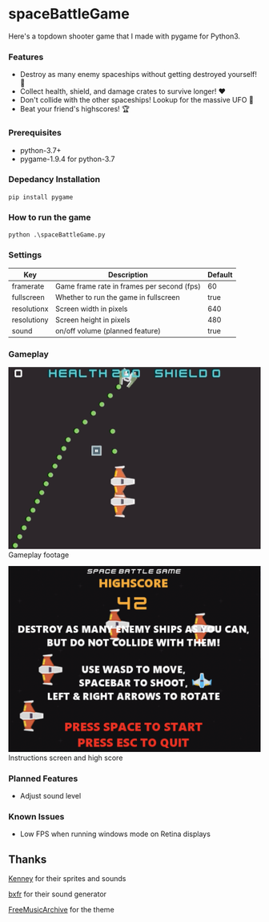 # spaceBattleGame

Here's a topdown shooter game that I made with pygame for Python3.

### Features
- Destroy as many enemy spaceships without getting destroyed yourself! 💯
- Collect health, shield, and damage crates to survive longer! ❤️
- Don't collide with the other spaceships! Lookup for the massive UFO 👾
- Beat your friend's highscores! 🏆

### Prerequisites
- python-3.7+
- pygame-1.9.4 for python-3.7

### Depedancy Installation
```
pip install pygame
```

### How to run the game
```
python .\spaceBattleGame.py
```

### Settings
| Key         | Description                                | Default |
|-------------|--------------------------------------------|---------|
| framerate   | Game frame rate in frames per second (fps) | 60      |
| fullscreen  | Whether to run the game in fullscreen      | true    |
| resolutionx | Screen width in pixels                     | 640     |
| resolutiony | Screen height in pixels                    | 480     |
| sound       | on/off volume (planned feature)            | true    |

### Gameplay
![Space battle gameplay](./screenshots/gameplay.gif)
Gameplay footage

![Instructions](./screenshots/instructions.png)
Instructions screen and high score


### Planned Features
- Adjust sound level

### Known Issues
- Low FPS when running windows mode on Retina displays

## Thanks
[Kenney](https://www.kenney.nl) for their sprites and sounds

[bxfr](https://www.bfxr.net) for their sound generator

[FreeMusicArchive](https://freemusicarchive.org) for the theme
